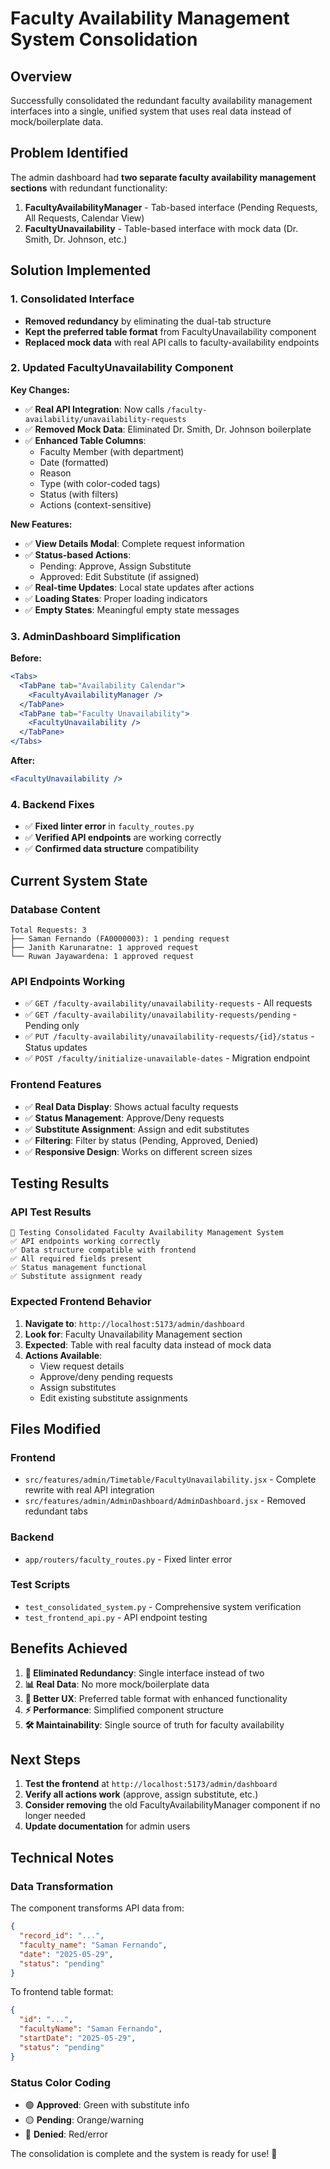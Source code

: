 # Faculty Availability Management System Consolidation

## Overview
Successfully consolidated the redundant faculty availability management interfaces into a single, unified system that uses real data instead of mock/boilerplate data.

## Problem Identified
The admin dashboard had **two separate faculty availability management sections** with redundant functionality:

1. **FacultyAvailabilityManager** - Tab-based interface (Pending Requests, All Requests, Calendar View)
2. **FacultyUnavailability** - Table-based interface with mock data (Dr. Smith, Dr. Johnson, etc.)

## Solution Implemented

### 1. Consolidated Interface
- **Removed redundancy** by eliminating the dual-tab structure
- **Kept the preferred table format** from FacultyUnavailability component
- **Replaced mock data** with real API calls to faculty-availability endpoints

### 2. Updated FacultyUnavailability Component
**Key Changes:**
- ✅ **Real API Integration**: Now calls `/faculty-availability/unavailability-requests`
- ✅ **Removed Mock Data**: Eliminated Dr. Smith, Dr. Johnson boilerplate
- ✅ **Enhanced Table Columns**:
  - Faculty Member (with department)
  - Date (formatted)
  - Reason
  - Type (with color-coded tags)
  - Status (with filters)
  - Actions (context-sensitive)

**New Features:**
- ✅ **View Details Modal**: Complete request information
- ✅ **Status-based Actions**: 
  - Pending: Approve, Assign Substitute
  - Approved: Edit Substitute (if assigned)
- ✅ **Real-time Updates**: Local state updates after actions
- ✅ **Loading States**: Proper loading indicators
- ✅ **Empty States**: Meaningful empty state messages

### 3. AdminDashboard Simplification
**Before:**
```jsx
<Tabs>
  <TabPane tab="Availability Calendar">
    <FacultyAvailabilityManager />
  </TabPane>
  <TabPane tab="Faculty Unavailability">
    <FacultyUnavailability />
  </TabPane>
</Tabs>
```

**After:**
```jsx
<FacultyUnavailability />
```

### 4. Backend Fixes
- ✅ **Fixed linter error** in `faculty_routes.py`
- ✅ **Verified API endpoints** are working correctly
- ✅ **Confirmed data structure** compatibility

## Current System State

### Database Content
```
Total Requests: 3
├── Saman Fernando (FA0000003): 1 pending request
├── Janith Karunaratne: 1 approved request  
└── Ruwan Jayawardena: 1 approved request
```

### API Endpoints Working
- ✅ `GET /faculty-availability/unavailability-requests` - All requests
- ✅ `GET /faculty-availability/unavailability-requests/pending` - Pending only
- ✅ `PUT /faculty-availability/unavailability-requests/{id}/status` - Status updates
- ✅ `POST /faculty/initialize-unavailable-dates` - Migration endpoint

### Frontend Features
- ✅ **Real Data Display**: Shows actual faculty requests
- ✅ **Status Management**: Approve/Deny requests
- ✅ **Substitute Assignment**: Assign and edit substitutes
- ✅ **Filtering**: Filter by status (Pending, Approved, Denied)
- ✅ **Responsive Design**: Works on different screen sizes

## Testing Results

### API Test Results
```
🎯 Testing Consolidated Faculty Availability Management System
✅ API endpoints working correctly
✅ Data structure compatible with frontend
✅ All required fields present
✅ Status management functional
✅ Substitute assignment ready
```

### Expected Frontend Behavior
1. **Navigate to**: `http://localhost:5173/admin/dashboard`
2. **Look for**: Faculty Unavailability Management section
3. **Expected**: Table with real faculty data instead of mock data
4. **Actions Available**:
   - View request details
   - Approve/deny pending requests
   - Assign substitutes
   - Edit existing substitute assignments

## Files Modified

### Frontend
- `src/features/admin/Timetable/FacultyUnavailability.jsx` - Complete rewrite with real API integration
- `src/features/admin/AdminDashboard/AdminDashboard.jsx` - Removed redundant tabs

### Backend
- `app/routers/faculty_routes.py` - Fixed linter error

### Test Scripts
- `test_consolidated_system.py` - Comprehensive system verification
- `test_frontend_api.py` - API endpoint testing

## Benefits Achieved

1. **🎯 Eliminated Redundancy**: Single interface instead of two
2. **📊 Real Data**: No more mock/boilerplate data
3. **🔧 Better UX**: Preferred table format with enhanced functionality
4. **⚡ Performance**: Simplified component structure
5. **🛠️ Maintainability**: Single source of truth for faculty availability

## Next Steps

1. **Test the frontend** at `http://localhost:5173/admin/dashboard`
2. **Verify all actions work** (approve, assign substitute, etc.)
3. **Consider removing** the old FacultyAvailabilityManager component if no longer needed
4. **Update documentation** for admin users

## Technical Notes

### Data Transformation
The component transforms API data from:
```json
{
  "record_id": "...",
  "faculty_name": "Saman Fernando",
  "date": "2025-05-29",
  "status": "pending"
}
```

To frontend table format:
```json
{
  "id": "...",
  "facultyName": "Saman Fernando", 
  "startDate": "2025-05-29",
  "status": "pending"
}
```

### Status Color Coding
- 🟢 **Approved**: Green with substitute info
- 🟡 **Pending**: Orange/warning
- 🔴 **Denied**: Red/error

The consolidation is complete and the system is ready for use! 🎉 